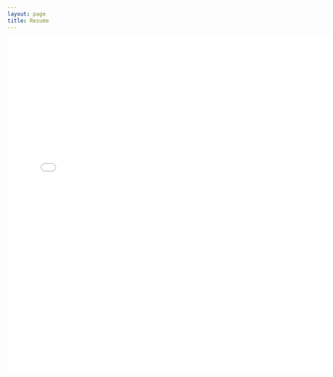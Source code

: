 ```yaml
---
layout: page
title: Resume
---
```


<object data="/pages/Lebenslauf-Juppe.pdf" type="application/pdf" width="750px" height="750px">
    <iframe src="/pages/Lebenslauf-Juppe.pdf" width="750px" height="750px" style="border:none;">
        <p>This browser does not support PDFs. Please download the PDF to view it: <a href="/pages/Lebenslauf-Juppe.pdf">Download PDF</a>.</p>
    </iframe>
</object>
